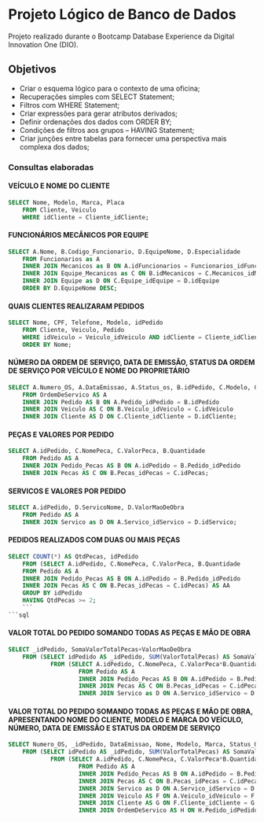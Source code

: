 
# Projeto Lógico de Banco de Dados

Projeto realizado durante o Bootcamp Database Experience da Digital Innovation One (DIO).

## Objetivos


- Criar o esquema lógico para o contexto de uma oficina;
- Recuperações simples com SELECT Statement;
- Filtros com WHERE Statement;
- Criar expressões para gerar atributos derivados;
- Definir ordenações dos dados com ORDER BY;
- Condições de filtros aos grupos – HAVING Statement;
- Criar junções entre tabelas para fornecer uma perspectiva mais complexa dos dados;


### Consultas elaboradas

#### VEÍCULO E NOME DO CLIENTE
```sql
SELECT Nome, Modelo, Marca, Placa
	FROM Cliente, Veiculo
    WHERE idCliente = Cliente_idCliente;
```

#### FUNCIONÁRIOS MECÂNICOS POR EQUIPE
```sql
SELECT A.Nome, B.Codigo_Funcionario, D.EquipeNome, D.Especialidade
	FROM Funcionarios as A
	INNER JOIN Mecanicos as B ON A.idFuncionarios = Funcionarios_idFuncionarios
	INNER JOIN Equipe_Mecanicos as C ON B.idMecanicos = C.Mecanicos_idMecanicos
	INNER JOIN Equipe as D ON C.Equipe_idEquipe = D.idEquipe
	ORDER BY D.EquipeNome DESC;
```

#### QUAIS CLIENTES REALIZARAM PEDIDOS
```sql
SELECT Nome, CPF, Telefone, Modelo, idPedido
	FROM Cliente, Veiculo, Pedido
    WHERE idVeiculo = Veiculo_idVeiculo AND idCliente = Cliente_idCliente
    ORDER BY Nome;
```

#### NÚMERO DA ORDEM DE SERVIÇO, DATA DE EMISSÃO, STATUS DA ORDEM DE SERVIÇO POR VEÍCULO E NOME DO PROPRIETÁRIO
```sql
SELECT A.Numero_OS, A.DataEmissao, A.Status_os, B.idPedido, C.Modelo, C.Marca, D.Nome, D.Telefone
	FROM OrdemDeServico AS A
	INNER JOIN Pedido AS B ON A.Pedido_idPedido = B.idPedido
	INNER JOIN Veiculo AS C ON B.Veiculo_idVeiculo = C.idVeiculo
	INNER JOIN Cliente AS D ON C.Cliente_idCliente = D.idCliente;
```

#### PEÇAS E VALORES POR PEDIDO
```sql
SELECT A.idPedido, C.NomePeca, C.ValorPeca, B.Quantidade
	FROM Pedido AS A
    INNER JOIN Pedido_Pecas AS B ON A.idPedido = B.Pedido_idPedido
    INNER JOIN Pecas AS C ON B.Pecas_idPecas = C.idPecas;
```
#### SERVICOS E VALORES POR PEDIDO
```sql
SELECT A.idPedido, D.ServicoNome, D.ValorMaoDeObra
	FROM Pedido AS A
    INNER JOIN Servico as D ON A.Servico_idServico = D.idServico;
```

#### PEDIDOS REALIZADOS COM DUAS OU MAIS PEÇAS
```sql
SELECT COUNT(*) AS QtdPecas, idPedido
	FROM (SELECT A.idPedido, C.NomePeca, C.ValorPeca, B.Quantidade
	FROM Pedido AS A
    INNER JOIN Pedido_Pecas AS B ON A.idPedido = B.Pedido_idPedido
    INNER JOIN Pecas AS C ON B.Pecas_idPecas = C.idPecas) AS AA
    GROUP BY idPedido
    HAVING QtdPecas >= 2;
    ```
```sql

```

#### VALOR TOTAL DO PEDIDO SOMANDO TODAS AS PEÇAS E MÃO DE OBRA
```sql
SELECT _idPedido, SomaValorTotalPecas+ValorMaoDeObra
	FROM (SELECT idPedido AS _idPedido, SUM(ValorTotalPecas) AS SomaValorTotalPecas, ServicoNome, ValorMaoDeObra
			FROM (SELECT A.idPedido, C.NomePeca, C.ValorPeca*B.Quantidade AS ValorTotalPecas, D.ServicoNome, D.ValorMaoDeObra
					FROM Pedido AS A
					INNER JOIN Pedido_Pecas AS B ON A.idPedido = B.Pedido_idPedido
					INNER JOIN Pecas AS C ON B.Pecas_idPecas = C.idPecas
					INNER JOIN Servico as D ON A.Servico_idServico = D.idServico) AS AAA GROUP BY idPedido) AS ValorTotalDoPedido;
```

#### VALOR TOTAL DO PEDIDO SOMANDO TODAS AS PEÇAS E MÃO DE OBRA, APRESENTANDO NOME DO CLIENTE, MODELO E MARCA DO VEÍCULO, NÚMERO, DATA DE EMISSÃO E STATUS DA ORDEM DE SERVIÇO
```sql
SELECT Numero_OS, _idPedido, DataEmissao, Nome, Modelo, Marca, Status_OS, SomaValorTotalPecas+ValorMaoDeObra AS ValorTotalPedido
	FROM (SELECT idPedido AS _idPedido, SUM(ValorTotalPecas) AS SomaValorTotalPecas, ServicoNome, ValorMaoDeObra, Nome, Modelo, Marca, Numero_OS, Status_OS, DataEmissao
			FROM (SELECT A.idPedido, C.NomePeca, C.ValorPeca*B.Quantidade AS ValorTotalPecas, D.ServicoNome, D.ValorMaoDeObra, G.Nome, F.Modelo, F.Marca, H.Numero_OS, H.Status_OS, H.DataEmissao
					FROM Pedido AS A
					INNER JOIN Pedido_Pecas AS B ON A.idPedido = B.Pedido_idPedido
					INNER JOIN Pecas AS C ON B.Pecas_idPecas = C.idPecas
					INNER JOIN Servico as D ON A.Servico_idServico = D.idServico
					INNER JOIN Veiculo AS F ON A.Veiculo_idVeiculo = F.idVeiculo
					INNER JOIN Cliente AS G ON F.Cliente_idCliente = G.idCliente
                    INNER JOIN OrdemDeServico AS H ON H.Pedido_idPedido = A.idPedido) AS AAA GROUP BY idPedido) AS ValorTotalDoPedido;
```